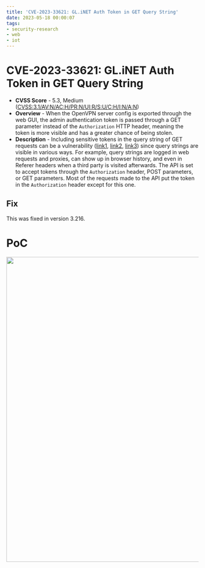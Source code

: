 ```yaml
---
title: 'CVE-2023-33621: GL.iNET Auth Token in GET Query String'
date: 2023-05-18 00:00:07
tags: 
- security-research
- web
- iot
---
```


# CVE-2023-33621: GL.iNET Auth Token in GET Query String
* **CVSS Score** - 5.3, Medium ([CVSS:3.1/AV:N/AC:H/PR:N/UI:R/S:U/C:H/I:N/A:N](https://www.first.org/cvss/calculator/3.1#CVSS:3.1/AV:N/AC:H/PR:N/UI:R/S:U/C:H/I:N/A:N))
* **Overview** - When the OpenVPN server config is exported through the web GUI, the admin authentication token is passed through a GET parameter instead of the `Authorization` HTTP header, meaning the token is more visible and has a greater chance of being stolen.
* **Description** - Including sensitive tokens in the query string of GET requests can be a vulnerability ([link1](https://portswigger.net/kb/issues/00500700_session-token-in-url), [link2](https://cwe.mitre.org/data/definitions/598.html), [link3](https://owasp.org/www-community/vulnerabilities/Information_exposure_through_query_strings_in_url)) since query strings are visible in various ways. For example, query strings are logged in web requests and proxies, can show up in browser history, and even in Referer headers when a third party is visited afterwards. The API is set to accept tokens through the `Authorization` header, POST parameters, or GET parameters. Most of the requests made to the API put the token in the `Authorization` header except for this one.

## Fix
This was fixed in version 3.216.

# PoC
<img src="/static/glinet/token_exposure.png" width="800px">